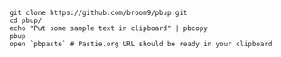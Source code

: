     git clone https://github.com/broom9/pbup.git
    cd pbup/
    echo "Put some sample text in clipboard" | pbcopy
    pbup
    open `pbpaste` # Pastie.org URL should be ready in your clipboard
